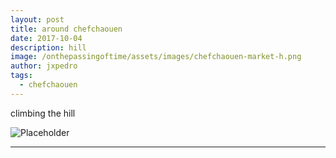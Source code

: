 ```yaml
---
layout: post
title: around chefchaouen
date: 2017-10-04
description: hill
image: /onthepassingoftime/assets/images/chefchaouen-market-h.png
author: jxpedro
tags: 
  - chefchaouen
---
```

<p >climbing the hill</p>

![Placeholder](/onthepassingoftime/assets/images/chefchaouen-market.jpg)

<p></p>

<hr/>